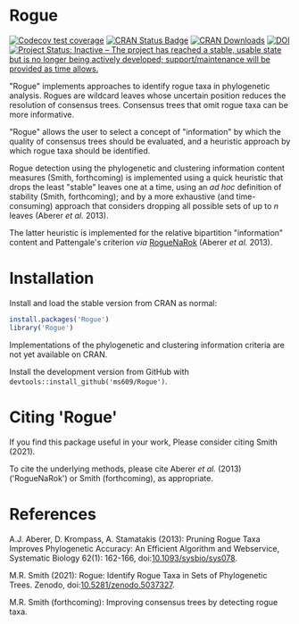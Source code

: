 # Rogue

 [![Codecov test coverage](https://codecov.io/gh/ms609/Roguer/branch/main/graph/badge.svg)](https://codecov.io/gh/ms609/Roguer?branch=main)
[![CRAN Status Badge](http://www.r-pkg.org/badges/version/Rogue)](https://cran.r-project.org/package=Rogue)
[![CRAN Downloads](http://cranlogs.r-pkg.org/badges/Rogue)](https://cran.r-project.org/package=Rogue)
[![DOI](https://zenodo.org/badge/376830950.svg)](https://zenodo.org/badge/latestdoi/376830950)
[![Project Status: Inactive – The project has reached a stable, usable state but is no longer being actively developed; support/maintenance will be provided as time allows.](http://www.repostatus.org/badges/latest/inactive.svg)](http://www.repostatus.org/#inactive)

"Rogue" implements approaches to identify rogue taxa in phylogenetic analysis.
Rogues are wildcard leaves whose uncertain position reduces the resolution of
consensus trees. Consensus trees that omit rogue taxa can be more informative.

"Rogue" allows the user to select a concept of "information" by which the
quality of consensus trees should be evaluated, and a heuristic approach
by which rogue taxa should be identified.

Rogue detection using the phylogenetic and clustering information content
measures (Smith, forthcoming) is implemented using a quick heuristic that drops
the least "stable" leaves one at a time,
using an _ad hoc_ definition of stability (Smith, forthcoming);
and by a more exhaustive (and time-consuming) approach that considers dropping
all possible sets of up to _n_ leaves (Aberer _et al._ 2013).

The latter heuristic is implemented for the relative bipartition 
"information" content and Pattengale's criterion
_via_ [RogueNaRok](https://rnr.h-its.org/about) (Aberer _et al._ 2013).


# Installation

Install and load the stable version from CRAN as normal:
```r
install.packages('Rogue')
library('Rogue')
```

Implementations of the phylogenetic and clustering information criteria are
not yet available on CRAN.

Install the development version from GitHub with 
`devtools::install_github('ms609/Rogue')`.


# Citing 'Rogue'

If you find this package useful in your work, Please consider citing
Smith (2021).

To cite the underlying methods, please cite Aberer _et al._ (2013) ('RogueNaRok')
or Smith (forthcoming), as appropriate.


# References

A.J. Aberer, D. Krompass, A. Stamatakis (2013): Pruning Rogue Taxa Improves
  Phylogenetic Accuracy: An Efficient Algorithm and Webservice, Systematic Biology 62(1):
  162-166, doi:[10.1093/sysbio/sys078](https://dx.doi.org/10.1093/sysbio/sys078).

M.R. Smith (2021): Rogue: Identify Rogue Taxa in Sets of Phylogenetic Trees.
  Zenodo,
  doi:[10.5281/zenodo.5037327](https://dx.doi.org/10.5281/zenodo.5037327).

M.R. Smith (forthcoming): Improving consensus trees by detecting rogue taxa.
